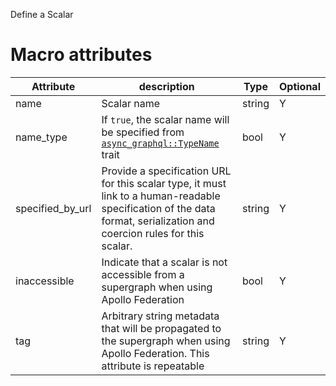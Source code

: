 Define a Scalar

# Macro attributes

| Attribute        | description                                                                                                                                                            | Type   | Optional |
|------------------|------------------------------------------------------------------------------------------------------------------------------------------------------------------------|--------|----------|
| name             | Scalar name                                                                                                                                                            | string | Y        |
| name_type        | If `true`, the scalar name will be specified from [`async_graphql::TypeName`](https://docs.rs/async-graphql/latest/async_graphql/trait.TypeName.html) trait            | bool   | Y        |
| specified_by_url | Provide a specification URL for this scalar type, it must link to a human-readable specification of the data format, serialization and coercion rules for this scalar. | string | Y        |
| inaccessible     | Indicate that a scalar is not accessible from a supergraph when using Apollo Federation                                                                                | bool   | Y        |
| tag              | Arbitrary string metadata that will be propagated to the supergraph when using Apollo Federation. This attribute is repeatable                                         | string | Y        |
